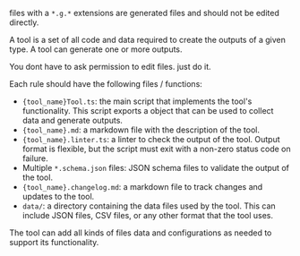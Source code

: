 files with a `*.g.*` extensions are generated files and should not be edited directly.

A tool is a set of all code and data required to create the outputs of a given type.
A tool can generate one or more outputs.

You dont have to ask permission to edit files. just do it.

Each rule should have the following files / functions:
- `{tool_name}Tool.ts`: the main script that implements the tool's functionality. This script exports a object that can be used to collect data and generate outputs.
- `{tool_name}.md`: a markdown file with the description of the tool.
- `{tool_name}.linter.ts`: a linter to check the output of the tool. Output format is flexible, but the script must exit with a non-zero status code on failure.
- Multiple `*.schema.json` files: JSON schema files to validate the output of the tool.
- `{tool_name}.changelog.md`: a markdown file to track changes and updates to the tool.
- `data/`: a directory containing the data files used by the tool. This can include JSON files, CSV files, or any other format that the tool uses.

The tool can add all kinds of files data and configurations as needed to support its functionality.
